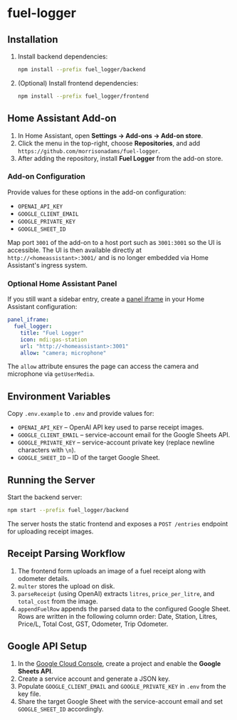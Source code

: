 # fuel-logger

## Installation

1. Install backend dependencies:
   ```bash
   npm install --prefix fuel_logger/backend
   ```
2. (Optional) Install frontend dependencies:
   ```bash
   npm install --prefix fuel_logger/frontend
   ```

## Home Assistant Add-on

1. In Home Assistant, open **Settings → Add-ons → Add-on store**.
2. Click the menu in the top-right, choose **Repositories**, and add `https://github.com/morrisonadams/fuel-logger`.
3. After adding the repository, install **Fuel Logger** from the add-on store.

### Add-on Configuration

Provide values for these options in the add-on configuration:

- `OPENAI_API_KEY`
- `GOOGLE_CLIENT_EMAIL`
- `GOOGLE_PRIVATE_KEY`
- `GOOGLE_SHEET_ID`

Map port `3001` of the add-on to a host port such as `3001:3001` so the UI is accessible.
The UI is then available directly at `http://<homeassistant>:3001/` and is no
longer embedded via Home Assistant's ingress system.

### Optional Home Assistant Panel

If you still want a sidebar entry, create a [panel iframe](https://www.home-assistant.io/integrations/panel_iframe/)
in your Home Assistant configuration:

```yaml
panel_iframe:
  fuel_logger:
    title: "Fuel Logger"
    icon: mdi:gas-station
    url: "http://<homeassistant>:3001"
    allow: "camera; microphone"
```

The `allow` attribute ensures the page can access the camera and microphone via
`getUserMedia`.

## Environment Variables

Copy `.env.example` to `.env` and provide values for:

- `OPENAI_API_KEY` – OpenAI API key used to parse receipt images.
- `GOOGLE_CLIENT_EMAIL` – service-account email for the Google Sheets API.
- `GOOGLE_PRIVATE_KEY` – service-account private key (replace newline characters with `\n`).
- `GOOGLE_SHEET_ID` – ID of the target Google Sheet.

## Running the Server

Start the backend server:

```bash
npm start --prefix fuel_logger/backend
```

The server hosts the static frontend and exposes a `POST /entries` endpoint for uploading receipt images.

## Receipt Parsing Workflow

1. The frontend form uploads an image of a fuel receipt along with odometer details.
2. `multer` stores the upload on disk.
3. `parseReceipt` (using OpenAI) extracts `litres`, `price_per_litre`, and `total_cost` from the image.
4. `appendFuelRow` appends the parsed data to the configured Google Sheet.
   Rows are written in the following column order:
   Date, Station, Litres, Price/L, Total Cost, GST, Odometer, Trip Odometer.

## Google API Setup

1. In the [Google Cloud Console](https://console.cloud.google.com), create a project and enable the **Google Sheets API**.
2. Create a service account and generate a JSON key.
3. Populate `GOOGLE_CLIENT_EMAIL` and `GOOGLE_PRIVATE_KEY` in `.env` from the key file.
4. Share the target Google Sheet with the service-account email and set `GOOGLE_SHEET_ID` accordingly.

